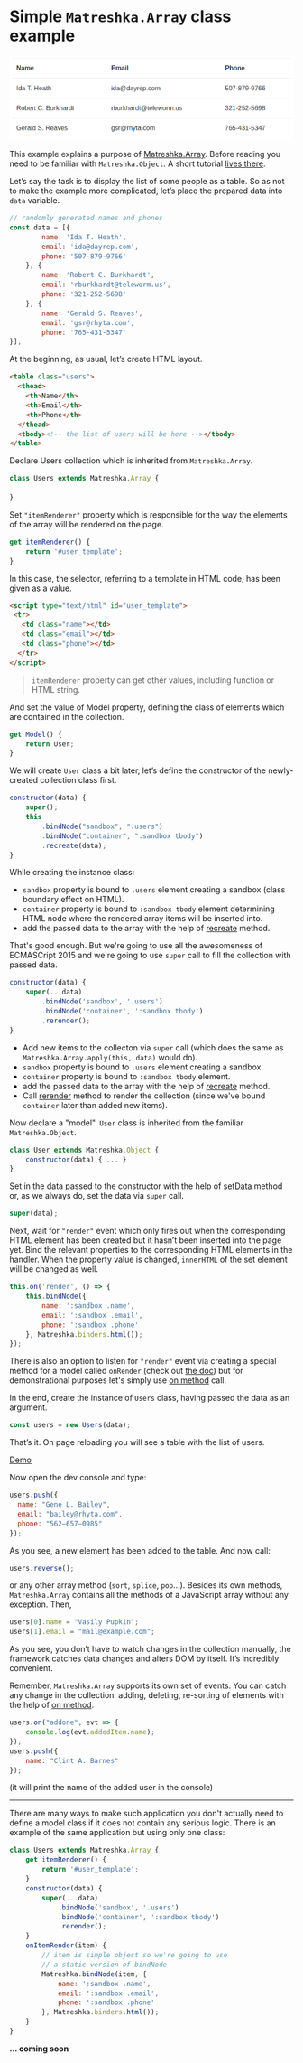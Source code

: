 # Simple ``Matreshka.Array`` class example

![](assets/table-screenshot.png)

This example explains a purpose of [Matreshka.Array](https://matreshka.io/#!Matreshka.Array). Before reading you need to be familiar with ``Matreshka.Object``. A short tutorial [lives there](https://github.com/matreshkajs/examples/tree/master/matreshka-object).

Let’s say the task is to display the list of some people as a table. So as not to make the example more complicated, let’s place the prepared data into ``data`` variable.

```js
// randomly generated names and phones
const data = [{
        name: 'Ida T. Heath',
        email: 'ida@dayrep.com',
        phone: '507-879-9766'
    }, {
        name: 'Robert C. Burkhardt',
        email: 'rburkhardt@teleworm.us',
        phone: '321-252-5698'
    }, {
        name: 'Gerald S. Reaves',
        email: 'gsr@rhyta.com',
        phone: '765-431-5347'
}];
```

At the beginning, as usual, let’s create HTML layout.

```html
<table class="users">
  <thead>
    <th>Name</th>
    <th>Email</th>
    <th>Phone</th>
  </thead>
  <tbody><!-- the list of users will be here --></tbody>
</table>
```

Declare Users collection which is inherited from ``Matreshka.Array``.

```js
class Users extends Matreshka.Array {

}
```

Set ``"itemRenderer"`` property which is responsible for the way the elements of the array will be rendered on the page.

```js
get itemRenderer() {
    return '#user_template';
}
```

In this case, the selector, referring to a template in HTML code, has been given as a value.

```html
<script type="text/html" id="user_template">
 <tr>
   <td class="name"></td>
   <td class="email"></td>
   <td class="phone"></td>
  </tr>
</script>
```

> ``itemRenderer`` property can get other values, including function or HTML string.

And set the value of Model property, defining the class of elements which are contained in the collection.

```js
get Model() {
    return User;
}
```

We will create ``User`` class a bit later, let’s define the constructor of the newly-created collection class first.

```js
constructor(data) {
    super();
    this
        .bindNode("sandbox", ".users")
        .bindNode("container", ":sandbox tbody")
        .recreate(data);
}
```

While creating the instance class:

- ``sandbox`` property is bound to ``.users`` element creating a sandbox (class boundary effect on HTML).
- ``container`` property is bound to ``:sandbox tbody`` element determining HTML node where the rendered array items will be inserted into.
- add the passed data to the array with the help of [recreate](https://matreshka.io/#!Matreshka.Array-recreate) method.

That's good enough. But we're going to use all the awesomeness of ECMASCript 2015 and we're going to use ``super`` call to fill the collection with passed data.

```js
constructor(data) {
    super(...data)
        .bindNode('sandbox', '.users')
        .bindNode('container', ':sandbox tbody')
        .rerender();
}
```
- Add new items to the collecton via ``super`` call (which does the same as ``Matreshka.Array.apply(this, data)`` would do).
- ``sandbox`` property is bound to ``.users`` element creating a sandbox.
- ``container`` property is bound to ``:sandbox tbody`` element.
- add the passed data to the array with the help of [recreate](https://matreshka.io/#!Matreshka.Array-recreate) method.
- Call [rerender](https://matreshka.io/#!Matreshka.Array-rerender) method to render the collection (since we've bound ``container`` later than added new items).

Now declare a "model". ``User`` class is inherited from the familiar ``Matreshka.Object``.

```js
class User extends Matreshka.Object {
    constructor(data) { ... }
}
```

Set in the data passed to the constructor with the help of [setData](https://matreshka.io/#!Matreshka.Object-setData) method or, as we always do, set the data via ``super`` call.

```js
super(data);
```

Next, wait for ``"render"`` event which only fires out when the corresponding HTML element has been created but it hasn’t been inserted into the page yet. Bind the relevant properties to the corresponding HTML elements in the handler. When the property value is changed, ``innerHTML`` of the set element will be changed as well.

```js
this.on('render', () => {
    this.bindNode({
        name: ':sandbox .name',
        email: ':sandbox .email',
        phone: ':sandbox .phone'
    }, Matreshka.binders.html());
});
```

There is also an option to listen for ``"render"`` event via creating a special method for a model called ``onRender`` (check out [the doc](https://matreshka.io/#!Matreshka.Array-onItemRender)) but for demonstrational purposes let's simply use [on method](https://matreshka.io/#!Matreshka-on) call.

In the end, create the instance of ``Users`` class, having passed the data as an argument.

```js
const users = new Users(data);
```

That’s it. On page reloading you will see a table with the list of users.

[Demo](https://matreshkajs.github.io/examples/hello-world-array/)

Now open the dev console and type:
```js
users.push({
  name: "Gene L. Bailey",
  email: "bailey@rhyta.com",
  phone: "562–657–0985"
});
```

As you see, a new element has been added to the table. And now call:
```js
users.reverse();
```

or any other array method (``sort``, ``splice``, ``pop``...). Besides its own methods, ``Matreshka.Array`` contains all the methods of a JavaScript array without any exception. Then,

```js
users[0].name = "Vasily Pupkin";
users[1].email = "mail@example.com";
```

As you see, you don’t have to watch changes in the collection manually, the framework catches data changes and alters DOM by itself. It’s incredibly convenient.

Remember, ``Matreshka.Array`` supports its own set of events. You can catch any change in the collection: adding, deleting, re-sorting of elements with the help of [on method](https://matreshka.io/#!Matreshka-on).

```js
users.on("addone", evt => {
    console.log(evt.addedItem.name);
});
users.push({
    name: "Clint A. Barnes"
});
```

(it will print the name of the added user in the console)

-------------------------------


There are many ways to make such application you don't actually need to define a model class if it does not contain any serious logic. There is an example of the same application but using only one class:

```js
class Users extends Matreshka.Array {
    get itemRenderer() {
        return '#user_template';
    }
    constructor(data) {
        super(...data)
            .bindNode('sandbox', '.users')
            .bindNode('container', ':sandbox tbody')
            .rerender();
    }
    onItemRender(item) {
        // item is simple object so we're going to use
        // a static version of bindNode
        Matreshka.bindNode(item, {
            name: ':sandbox .name',
            email: ':sandbox .email',
            phone: ':sandbox .phone'
        }, Matreshka.binders.html());
    }
}
```
**... coming soon**
